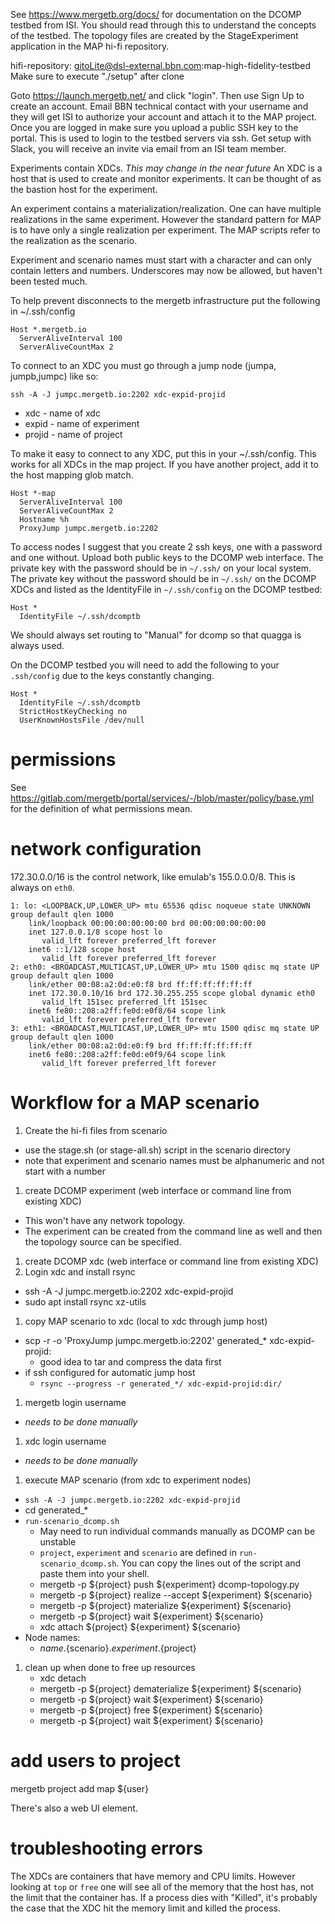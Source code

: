 See https://www.mergetb.org/docs/ for documentation on the DCOMP testbed from ISI.
You should read through this to understand the concepts of the testbed. 
The topology files are created by the StageExperiment application in the MAP hi-fi repository.

hifi-repository: gitoLite@dsl-external.bbn.com:map-high-fidelity-testbed
Make sure to execute "./setup" after clone

Goto https://launch.mergetb.net/ and click "login".
Then use Sign Up to create an account.
Email BBN technical contact with your username and they will get ISI to authorize your account and attach it to the MAP project.
Once you are logged in make sure you upload a public SSH key to the portal. This is used to login to the testbed servers via ssh.
Get setup with Slack, you will receive an invite via email from an ISI team member.

Experiments contain XDCs. *This may change in the near future*
An XDC is a host that is used to create and monitor experiments.
It can be thought of as the bastion host for the experiment.

An experiment contains a materialization/realization. One can have
multiple realizations in the same experiment. However the standard
pattern for MAP is to have only a single realization per
experiment. The MAP scripts refer to the realization as the scenario.

Experiment and scenario names must start with a character and can only
contain letters and numbers. Underscores may now be allowed, but
haven't been tested much.

To help prevent disconnects to the mergetb infrastructure put the following in ~/.ssh/config 

    Host *.mergetb.io
      ServerAliveInterval 100
      ServerAliveCountMax 2

To connect to an XDC you
must go through a jump node (jumpa, jumpb,jumpc) like so:

    ssh -A -J jumpc.mergetb.io:2202 xdc-expid-projid
    
* xdc - name of xdc
* expid - name of experiment
* projid - name of project

To make it easy to connect to any XDC, put this in your ~/.ssh/config.
This works for all XDCs in the map project. If you have another project,
add it to the host mapping glob match.

    Host *-map
      ServerAliveInterval 100
      ServerAliveCountMax 2
      Hostname %h
      ProxyJump jumpc.mergetb.io:2202
      

To access nodes I suggest that you create 2 ssh keys, one with a password and one without.
Upload both public keys to the DCOMP web interface.
The private key with the password should be in `~/.ssh/` on your local system.
The private key without the password should be in `~/.ssh/` on the DCOMP XDCs and listed as the IdentityFile in `~/.ssh/config` on the DCOMP testbed:
    
    Host *
      IdentityFile ~/.ssh/dcomptb


We should always set routing to "Manual" for dcomp so that quagga is always used.


On the DCOMP testbed you will need to add the following to your
`.ssh/config` due to the keys constantly changing.

```
Host *
  IdentityFile ~/.ssh/dcomptb
  StrictHostKeyChecking no
  UserKnownHostsFile /dev/null

```

# permissions

See https://gitlab.com/mergetb/portal/services/-/blob/master/policy/base.yml for the
definition of what permissions mean.

# network configuration

172.30.0.0/16 is the control network, like emulab's 155.0.0.0/8.
This is always on `eth0`.


    1: lo: <LOOPBACK,UP,LOWER_UP> mtu 65536 qdisc noqueue state UNKNOWN group default qlen 1000
        link/loopback 00:00:00:00:00:00 brd 00:00:00:00:00:00
        inet 127.0.0.1/8 scope host lo
           valid_lft forever preferred_lft forever
        inet6 ::1/128 scope host 
           valid_lft forever preferred_lft forever
    2: eth0: <BROADCAST,MULTICAST,UP,LOWER_UP> mtu 1500 qdisc mq state UP group default qlen 1000
        link/ether 00:08:a2:0d:e0:f8 brd ff:ff:ff:ff:ff:ff
        inet 172.30.0.10/16 brd 172.30.255.255 scope global dynamic eth0
           valid_lft 151sec preferred_lft 151sec
        inet6 fe80::208:a2ff:fe0d:e0f8/64 scope link 
           valid_lft forever preferred_lft forever
    3: eth1: <BROADCAST,MULTICAST,UP,LOWER_UP> mtu 1500 qdisc mq state UP group default qlen 1000
        link/ether 00:08:a2:0d:e0:f9 brd ff:ff:ff:ff:ff:ff
        inet6 fe80::208:a2ff:fe0d:e0f9/64 scope link 
           valid_lft forever preferred_lft forever


# Workflow for a MAP scenario

1. Create the hi-fi files from scenario
  * use the stage.sh (or stage-all.sh) script in the scenario directory
  * note that experiment and scenario names must be alphanumeric and not start with a number
1. create DCOMP experiment (web interface or command line from existing XDC)
  * This won't have any network topology.
  * The experiment can be created from the command line as well and then the topology source can be specified.
1. create DCOMP xdc (web interface or command line from existing XDC)
1. Login xdc and install rsync
  * ssh -A -J jumpc.mergetb.io:2202 xdc-expid-projid
  * sudo apt install rsync xz-utils
1. copy MAP scenario to xdc (local to xdc through jump host)
  * scp -r -o 'ProxyJump jumpc.mergetb.io:2202' generated_* xdc-expid-projid:
    * good idea to tar and compress the data first
  * if ssh configured for automatic jump host
    * `rsync --progress -r generated_*/ xdc-expid-projid:dir/`
1. mergetb login username
  * *needs to be done manually*
1. xdc login username
  * *needs to be done manually*
1. execute MAP scenario (from xdc to experiment nodes)
  * `ssh -A -J jumpc.mergetb.io:2202 xdc-expid-projid`
  * cd generated_*
  * `run-scenario_dcomp.sh`
    * May need to run individual commands manually as DCOMP can be unstable
    * `project`, `experiment` and `scenario` are defined in `run-scenario_dcomp.sh`. You can copy the lines out of the script and paste them into your shell.
    * mergetb -p ${project} push ${experiment} dcomp-topology.py
    * mergetb -p ${project} realize --accept ${experiment} ${scenario}
    * mergetb -p ${project} materialize ${experiment} ${scenario}
    * mergetb -p ${project} wait ${experiment} ${scenario}
    * xdc attach ${project} ${experiment} ${scenario}
  * Node names:
    * $name.${scenario}.${experiment}.${project}
    
1. clean up when done to free up resources
    * xdc detach
    * mergetb -p ${project} dematerialize ${experiment} ${scenario}
    * mergetb -p ${project} wait ${experiment} ${scenario}
    * mergetb -p ${project} free ${experiment} ${scenario}
    * mergetb -p ${project} wait ${experiment} ${scenario}


# add users to project
mergetb project add map ${user}

There's also a web UI element.

# troubleshooting errors

The XDCs are containers that have memory and CPU limits. However
looking at `top` or `free` one will see all of the memory that the
host has, not the limit that the container has.  If a process dies
with "Killed", it's probably the case that the XDC hit the memory
limit and killed the process.
